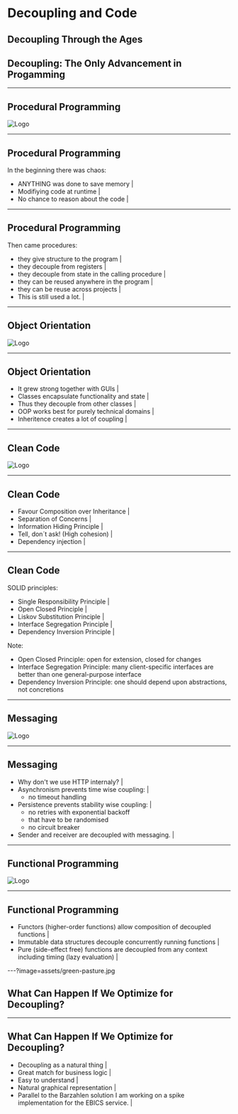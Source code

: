 # Decoupling and Code
<h2 class="fragment">Decoupling Through the Ages</h2>
<h2 class="fragment">Decoupling: The Only Advancement in Progamming</h2>

---

## Procedural Programming
![Logo](assets/call-graph.png)

---

## Procedural Programming

In the beginning there was chaos:
- ANYTHING was done to save memory |
- Modifiying code at runtime |
- No chance to reason about the code |

---

## Procedural Programming

Then came procedures:
- they give structure to the program |
- they decouple from registers |
- they decouple from state in the calling procedure |
- they can be reused anywhere in the program |
- they can be reuse across projects |
- This is still used a lot. |

---

## Object Orientation
![Logo](assets/class-diagram.jpg)

---

## Object Orientation

- It grew strong together with GUIs |
- Classes encapsulate functionality and state |
- Thus they decouple from other classes |
- OOP works best for purely technical domains |
- Inheritence creates a lot of coupling |

---

## Clean Code
![Logo](assets/clean-code.jpg)

---

## Clean Code

- Favour Composition over Inheritance |
- Separation of Concerns |
- Information Hiding Principle |
- Tell, don´t ask! (High cohesion) |
- Dependency injection |

---

## Clean Code

SOLID principles:
- Single Responsibility Principle |
- Open Closed Principle |
- Liskov Substitution Principle |
- Interface Segregation Principle |
- Dependency Inversion Principle |

Note:
- Open Closed Principle: open for extension, closed for changes
- Interface Segregation Principle: many client-specific interfaces are better than one general-purpose interface
- Dependency Inversion Principle: one should depend upon abstractions, not concretions

---

## Messaging
![Logo](assets/messaging.jpg)

---

## Messaging

- Why don't we use HTTP internaly? |
- Asynchronism prevents time wise coupling: |
  * no timeout handling
- Persistence prevents stability wise coupling: |
  * no retries with exponential backoff
  * that have to be randomised
  * no circuit breaker
- Sender and receiver are decoupled with messaging. |

---

## Functional Programming
![Logo](assets/lambda.png)

---

## Functional Programming

- Functors (higher-order functions) allow composition of decoupled functions |
- Immutable data structures decouple concurrently running functions |
- Pure (side-effect free) functions are decoupled from any context including timing (lazy evaluation) |

---?image=assets/green-pasture.jpg

## What Can Happen If We Optimize for Decoupling?

---

## What Can Happen If We Optimize for Decoupling?

- Decoupling as a natural thing |
- Great match for business logic |
- Easy to understand |
- Natural graphical representation        |
- Parallel to the Barzahlen solution I am working on a spike implementation for the EBICS service. |
